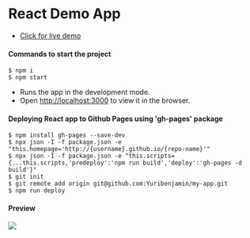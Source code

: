 # React Demo App

- [Click for live demo](https://mahendra0859.github.io/react-demo-app/)

#### Commands to start the project

```
$ npm i
$ npm start
```

- Runs the app in the development mode.
- Open [http://localhost:3000](http://localhost:3000) to view it in the browser.

#### Deploying React app to Github Pages using 'gh-pages' package

```
$ npm install gh-pages --save-dev
$ npx json -I -f package.json -e "this.homepage='http://{username}.github.io/{repo-name}'"
$ npx json -I -f package.json -e "this.scripts={...this.scripts,'predeploy':'npm run build','deploy':'gh-pages -d build'}"
$ git init
$ git remote add origin git@github.com:Yuribenjamin/my-app.git
$ npm run deploy
```

#### Preview

![](https://media.giphy.com/media/RkE4bKITgkGBAxxtY8/giphy.gif)
